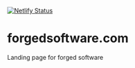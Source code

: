 [![Netlify Status](https://api.netlify.com/api/v1/badges/d5e93478-3bce-47d6-b1f8-de43b23341f3/deploy-status)](https://app.netlify.com/sites/forgedsoftware/deploys)

# forgedsoftware.com
Landing page for forged software
